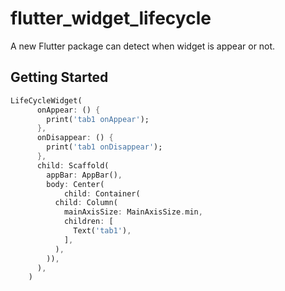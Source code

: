 # flutter_widget_lifecycle

A new Flutter package can detect when widget is appear or not.

## Getting Started
```dart
LifeCycleWidget(
      onAppear: () {
        print('tab1 onAppear');
      },
      onDisappear: () {
        print('tab1 onDisappear');
      },
      child: Scaffold(
        appBar: AppBar(),
        body: Center(
            child: Container(
          child: Column(
            mainAxisSize: MainAxisSize.min,
            children: [
              Text('tab1'),
            ],
          ),
        )),
      ),
    )
```